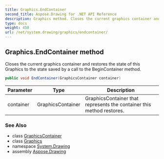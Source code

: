 ```yaml
---
title: Graphics.EndContainer
second_title: Aspose.Drawing for .NET API Reference
description: Graphics method. Closes the current graphics container and restores the state of this Graphics to the state saved by a call to the BeginContainer method
type: docs
weight: 450
url: /net/system.drawing/graphics/endcontainer/
---
```

## Graphics.EndContainer method

Closes the current graphics container and restores the state of this Graphics to the state saved by a call to the BeginContainer method.

```csharp
public void EndContainer(GraphicsContainer container)
```

| Parameter | Type | Description |
| --- | --- | --- |
| container | GraphicsContainer | GraphicsContainer that represents the container this method restores. |

### See Also

* class [GraphicsContainer](../../../system.drawing.drawing2d/graphicscontainer/)
* class [Graphics](../)
* namespace [System.Drawing](../../graphics/)
* assembly [Aspose.Drawing](../../../)


